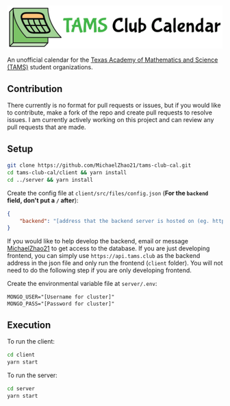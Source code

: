 ![TAMS Club Calendar](client/public/logo.png)

An unofficial calendar for the [Texas Academy of Mathematics and Science (TAMS)](https://tams.unt.edu/) student organizations.

## Contribution

There currently is no format for pull requests or issues, but if you would like to contribute, make a fork of the repo and create pull requests to resolve issues. I am currently actively working on this project and can review any pull requests that are made. 

## Setup

```bash
git clone https://github.com/MichaelZhao21/tams-club-cal.git
cd tams-club-cal/client && yarn install
cd ../server && yarn install
```

Create the config file at `client/src/files/config.json` (**For the `backend` field, don't put a `/` after**):

```json
{
    "backend": "[address that the backend server is hosted on (eg. http://localhost:5000)]"
}
```

If you would like to help develop the backend, email or message [MichaelZhao21](https://github.com/MichaelZhao21) to get access to the database. If you are just developing frontend, you can simply use `https://api.tams.club` as the backend address in the json file and only run the frontend (`client` folder). You will not need to do the following step if you are only developing frontend.

Create the environmental variable file at `server/.env`:

```.env
MONGO_USER="[Username for cluster]"
MONGO_PASS="[Password for cluster]"
```

## Execution

To run the client:

```bash
cd client
yarn start
```

To run the server:

```bash
cd server
yarn start
```
